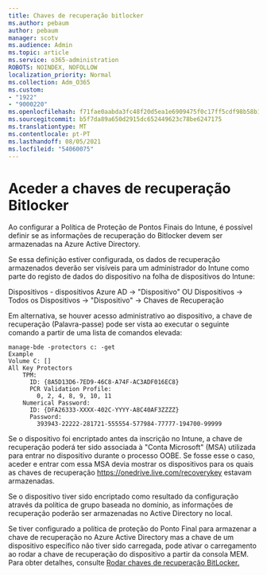 ```yaml
---
title: Chaves de recuperação bitlocker
ms.author: pebaum
author: pebaum
manager: scotv
ms.audience: Admin
ms.topic: article
ms.service: o365-administration
ROBOTS: NOINDEX, NOFOLLOW
localization_priority: Normal
ms.collection: Adm_O365
ms.custom:
- "1922"
- "9000220"
ms.openlocfilehash: f71fae0aabda3fc48f20d5ea1e6909475f0c17ff5cdf98b58b1403bd2e291c19
ms.sourcegitcommit: b5f7da89a650d2915dc652449623c78be6247175
ms.translationtype: MT
ms.contentlocale: pt-PT
ms.lasthandoff: 08/05/2021
ms.locfileid: "54060075"
---
```

# <a name="accessing-bitlocker-recovery-keys"></a>Aceder a chaves de recuperação Bitlocker

Ao configurar a Política de Proteção de Pontos Finais do Intune, é possível definir se as informações de recuperação do Bitlocker devem ser armazenadas na Azure Active Directory.

Se essa definição estiver configurada, os dados de recuperação armazenados deverão ser visíveis para um administrador do Intune como parte do registo de dados do dispositivo na folha de dispositivos do Intune:

Dispositivos - dispositivos Azure AD -> "Dispositivo" OU Dispositivos -> Todos os Dispositivos -> "Dispositivo" -> Chaves de Recuperação

Em alternativa, se houver acesso administrativo ao dispositivo, a chave de recuperação (Palavra-passe) pode ser vista ao executar o seguinte comando a partir de uma lista de comandos elevada:

```
manage-bde -protectors c: -get
Example
Volume C: []
All Key Protectors
    TPM:
      ID: {8A5D13D6-7ED9-46C8-A74F-AC3ADF016EC8}
      PCR Validation Profile:
        0, 2, 4, 8, 9, 10, 11
    Numerical Password:
      ID: {DFA26333-XXXX-402C-YYYY-A8C40AF3ZZZZ}
      Password:
        393943-22222-281721-555554-577984-77777-194700-99999
```
Se o dispositivo foi encriptado antes da inscrição no Intune, a chave de recuperação poderá ter sido associada à "Conta Microsoft" (MSA) utilizada para entrar no dispositivo durante o processo OOBE. Se fosse esse o caso, aceder e entrar com essa MSA devia mostrar os dispositivos para os quais as chaves de recuperação  https://onedrive.live.com/recoverykey estavam armazenadas.
 
Se o dispositivo tiver sido encriptado como resultado da configuração através da política de grupo baseada no domínio, as informações de recuperação poderão ser armazenadas no Active Directory no local.

Se tiver configurado a política de proteção do Ponto Final para armazenar a chave de recuperação no Azure Active Directory mas a chave de um dispositivo específico não tiver sido carregada, pode ativar o carregamento ao rodar a chave de recuperação do dispositivo a partir da consola MEM. Para obter detalhes, consulte [Rodar chaves de recuperação BitLocker.](https://docs.microsoft.com/mem/intune/protect/encrypt-devices#view-details-for-recovery-keys)

